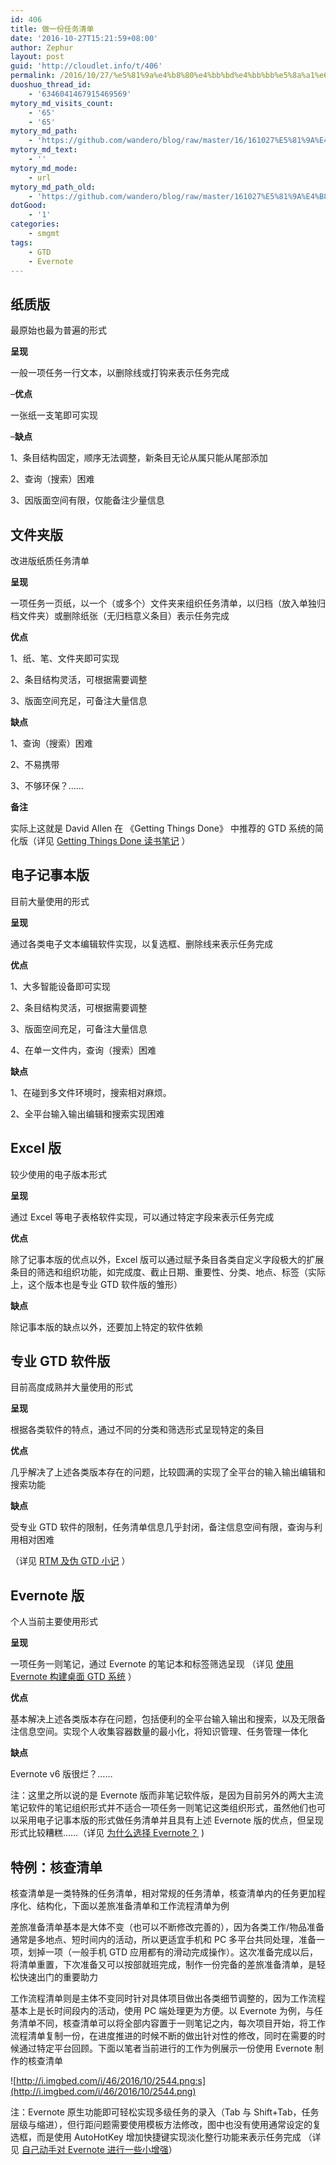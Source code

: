 ```yaml
---
id: 406
title: 做一份任务清单
date: '2016-10-27T15:21:59+08:00'
author: Zephur
layout: post
guid: 'http://cloudlet.info/t/406'
permalink: /2016/10/27/%e5%81%9a%e4%b8%80%e4%bb%bd%e4%bb%bb%e5%8a%a1%e6%b8%85%e5%8d%95/
duoshuo_thread_id:
    - '6346041467915469569'
mytory_md_visits_count:
    - '65'
    - '65'
mytory_md_path:
    - 'https://github.com/wandero/blog/raw/master/16/161027%E5%81%9A%E4%B8%80%E4%BB%BD%E4%BB%BB%E5%8A%A1%E6%B8%85%E5%8D%95.md'
mytory_md_text:
    - ''
mytory_md_mode:
    - url
mytory_md_path_old:
    - 'https://github.com/wandero/blog/raw/master/161027%E5%81%9A%E4%B8%80%E4%BB%BD%E4%BB%BB%E5%8A%A1%E6%B8%85%E5%8D%95.md'
dotGood:
    - '1'
categories:
    - smgmt
tags:
    - GTD
    - Evernote
---
```


## 纸质版

最原始也最为普遍的形式

**呈现**

一般一项任务一行文本，以删除线或打钩来表示任务完成

<!--more-->

–**优点**

一张纸一支笔即可实现

–**缺点**

1、条目结构固定，顺序无法调整，新条目无论从属只能从尾部添加

2、查询（搜索）困难

3、因版面空间有限，仅能备注少量信息

## 文件夹版

改进版纸质任务清单

**呈现**

一项任务一页纸，以一个（或多个）文件夹来组织任务清单，以归档（放入单独归档文件夹）或删除纸张（无归档意义条目）表示任务完成

**优点**

1、纸、笔、文件夹即可实现

2、条目结构灵活，可根据需要调整

3、版面空间充足，可备注大量信息

**缺点**

1、查询（搜索）困难

2、不易携带

3、不够环保？……

**备注**

实际上这就是 David Allen 在 《Getting Things Done》 中推荐的 GTD 系统的简化版（详见 [Getting Things Done 读书笔记](http://cloudlet.info/t/282) ）

## 电子记事本版

目前大量使用的形式

**呈现**

通过各类电子文本编辑软件实现，以复选框、删除线来表示任务完成

**优点**

1、大多智能设备即可实现

2、条目结构灵活，可根据需要调整

3、版面空间充足，可备注大量信息

4、在单一文件内，查询（搜索）困难

**缺点**

1、在碰到多文件环境时，搜索相对麻烦。

2、全平台输入输出编辑和搜索实现困难

## Excel 版

较少使用的电子版本形式

**呈现**

通过 Excel 等电子表格软件实现，可以通过特定字段来表示任务完成

**优点**

除了记事本版的优点以外，Excel 版可以通过赋予条目各类自定义字段极大的扩展条目的筛选和组织功能，如完成度、截止日期、重要性、分类、地点、标签（实际上，这个版本也是专业 GTD 软件版的雏形）

**缺点**

除记事本版的缺点以外，还要加上特定的软件依赖

## 专业 GTD 软件版

目前高度成熟并大量使用的形式

**呈现**

根据各类软件的特点，通过不同的分类和筛选形式呈现特定的条目

**优点**

几乎解决了上述各类版本存在的问题，比较圆满的实现了全平台的输入输出编辑和搜索功能

**缺点**

受专业 GTD 软件的限制，任务清单信息几乎封闭，备注信息空间有限，查询与利用相对困难

（详见 [RTM 及伪 GTD 小记](http://cloudlet.info/t/120) ）

## Evernote 版

个人当前主要使用形式

**呈现**

一项任务一则笔记，通过 Evernote 的笔记本和标签筛选呈现 （详见 [使用 Evernote 构建桌面 GTD 系统](http://cloudlet.info/t/284) ）

**优点**

基本解决上述各类版本存在问题，包括便利的全平台输入输出和搜索，以及无限备注信息空间。实现个人收集容器数量的最小化，将知识管理、任务管理一体化

**缺点**

Evernote v6 版很烂？……

注：这里之所以说的是 Evernote 版而非笔记软件版，是因为目前另外的两大主流笔记软件的笔记组织形式并不适合一项任务一则笔记这类组织形式，虽然他们也可以采用电子记事本版的形式做任务清单并且具有上述 Evernote 版的优点，但呈现形式比较糟糕……（详见 [为什么选择 Evernote？](http://cloudlet.info/t/366) )

## 特例：核查清单

核查清单是一类特殊的任务清单，相对常规的任务清单，核查清单内的任务更加程序化、结构化，下面以差旅准备清单和工作流程清单为例

差旅准备清单基本是大体不变（也可以不断修改完善的），因为各类工作/物品准备通常是多地点、短时间内的活动，所以更适宜手机和 PC 多平台共同处理，准备一项，划掉一项（一般手机 GTD 应用都有的滑动完成操作）。这次准备完成以后，将清单重置，下次准备又可以按部就班完成，制作一份完备的差旅准备清单，是轻松快速出门的重要助力

工作流程清单则是主体不变同时针对具体项目做出各类细节调整的，因为工作流程基本上是长时间段内的活动，使用 PC 端处理更为方便。以 Evernote 为例，与任务清单不同，核查清单可以将全部内容置于一则笔记之内，每次项目开始，将工作流程清单复制一份，在进度推进的时候不断的做出针对性的修改，同时在需要的时候通过特定平台回顾。下面以笔者当前进行的工作为例展示一份使用 Evernote 制作的核查清单

![http://i.imgbed.com/i/46/2016/10/2544.png:s](http://i.imgbed.com/i/46/2016/10/2544.png)

注：Evernote 原生功能即可轻松实现多级任务的录入（Tab 与 Shift+Tab，任务层级与缩进），但行距问题需要使用模板方法修改，图中也没有使用通常设定的复选框，而是使用 AutoHotKey 增加快捷键实现淡化整行功能来表示任务完成 （详见 [自己动手对 Evernote 进行一些小增强](http://cloudlet.info/t/280)）